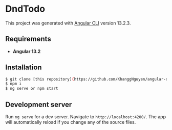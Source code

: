 # DndTodo

This project was generated with [Angular CLI](https://github.com/angular/angular-cli) version 13.2.3.

## Requirements

* **Angular 13.2**

## Installation 

```bash
$ git clone [this repository](https://github.com/KhanggNguyen/angular-dnd-todo-app.git)
$ npm i
$ ng serve or npm start
```

## Development server

Run `ng serve` for a dev server. Navigate to `http://localhost:4200/`. The app will automatically reload if you change any of the source files.
